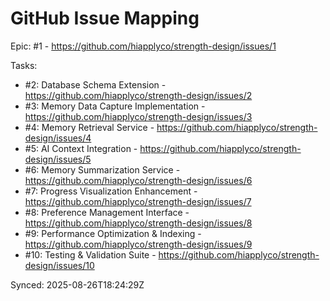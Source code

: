 # GitHub Issue Mapping

Epic: #1 - https://github.com/hiapplyco/strength-design/issues/1

Tasks:
- #2: Database Schema Extension - https://github.com/hiapplyco/strength-design/issues/2
- #3: Memory Data Capture Implementation - https://github.com/hiapplyco/strength-design/issues/3
- #4: Memory Retrieval Service - https://github.com/hiapplyco/strength-design/issues/4
- #5: AI Context Integration - https://github.com/hiapplyco/strength-design/issues/5
- #6: Memory Summarization Service - https://github.com/hiapplyco/strength-design/issues/6
- #7: Progress Visualization Enhancement - https://github.com/hiapplyco/strength-design/issues/7
- #8: Preference Management Interface - https://github.com/hiapplyco/strength-design/issues/8
- #9: Performance Optimization & Indexing - https://github.com/hiapplyco/strength-design/issues/9
- #10: Testing & Validation Suite - https://github.com/hiapplyco/strength-design/issues/10

Synced: 2025-08-26T18:24:29Z
